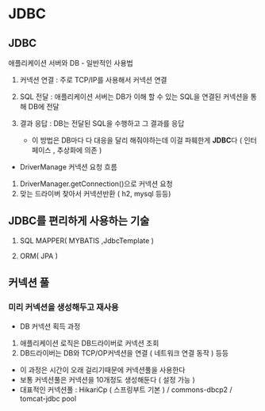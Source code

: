# JDBC

##  JDBC 


애플리케이션 서버와 DB - 일반적인 사용법

1. 커넥션 연결 : 주로 TCP/IP를 사용해서 커넥션 연결
2. SQL 전달 : 애플리케이션 서버는 DB가 이해 할 수 있는 SQL을 연결된 커넥션을 통해 DB에 전달
3. 결과 응답 : DB는 전달된 SQL을 수행하고 그 결과를 응답

    - 이 방법은 DB마다 다 대응을 달리 해줘야하는데 이걸 파훼한게 **JDBC**다 ( 인터페이스 , 추상화에 의존 )

- DriverManage 커넥션 요청 흐름

1. DriverManager.getConnection()으로 커넥션 요청 
2. 맞는 드라이버 찾아서 커넥션반환 ( h2, mysql 등등)




## JDBC를 편리하게 사용하는 기술

1.  SQL MAPPER( MYBATIS ,JdbcTemplate )

2. ORM( JPA )


## 커넥션 풀

### 미리 커넥션을 생성해두고 재사용


- DB 커넥션 획득 과정

1. 애플리케이션 로직은 DB드라이버로 커넥션 조회
2. DB드라이버는 DB와 TCP/OP커넥션을 연결 ( 네트워크 연결 동작 )
등등

- 이 과정은 시간이 오래 걸리기때문에 커넥션풀을 사용한다
- 보통 커넥션풀은 커넥션을 10개정도 생성해둔다 ( 설정 가능 )
- 대표적인 커넥션풀 : HikariCp ( 스프링부트 기본 ) / commons-dbcp2 / tomcat-jdbc pool

